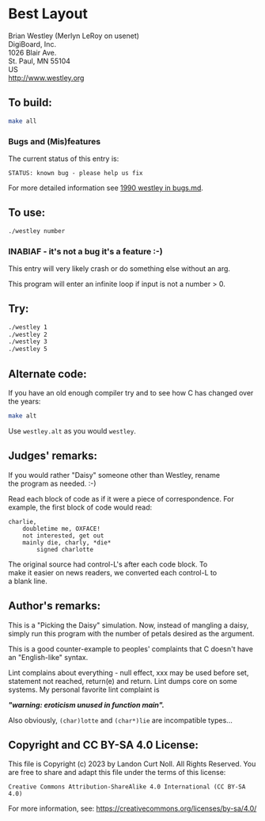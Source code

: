 # Best Layout

Brian Westley (Merlyn LeRoy on usenet)\
DigiBoard, Inc.\
1026 Blair Ave.\
St. Paul, MN  55104\
US\
<http://www.westley.org>


## To build:

```sh
make all
```


### Bugs and (Mis)features

The current status of this entry is:

```
STATUS: known bug - please help us fix
```

For more detailed information see [1990 westley in bugs.md](/bugs.md#1990-westley).


## To use:

```sh
./westley number
```


### INABIAF - it's not a bug it's a feature :-)

This entry will very likely crash or do something else without an arg.

This program will enter an infinite loop if input is not a number > 0.


## Try:

```sh
./westley 1
./westley 2
./westley 3
./westley 5
```

## Alternate code:

If you have an old enough compiler try and to see how C has changed over the years:

```sh
make alt
```

Use `westley.alt` as you would `westley`.


## Judges' remarks:

If you would rather "Daisy" someone other than Westley, rename\
the program as needed.  :-)

Read each block of code as if it were a piece of correspondence.
For example, the first block of code would read:

```
charlie,
	doubletime me, OXFACE!
	not interested, get out
	mainly die, charly, *die*
		signed charlotte
```

The original source had control-L's after each code block.  To\
make it easier on news readers, we converted each control-L to\
a blank line.


## Author's remarks:

This is a "Picking the Daisy" simulation.  Now, instead of mangling a
daisy, simply run this program with the number of petals desired as
the argument.

This is a good counter-example to peoples' complaints that C doesn't
have an "English-like" syntax.

Lint complains about everything - null effect, xxx may be used before
set, statement not reached, return(e) and return.  Lint dumps core
on some systems.  My personal favorite lint complaint is

**_"warning: eroticism unused in function main"._**

Also obviously, `(char)lotte` and `(char*)lie` are incompatible types...


## Copyright and CC BY-SA 4.0 License:

This file is Copyright (c) 2023 by Landon Curt Noll.  All Rights Reserved.
You are free to share and adapt this file under the terms of this license:

    Creative Commons Attribution-ShareAlike 4.0 International (CC BY-SA 4.0)

For more information, see: https://creativecommons.org/licenses/by-sa/4.0/
